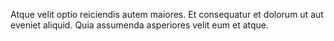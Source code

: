 Atque velit optio reiciendis autem maiores. Et consequatur et dolorum ut aut eveniet aliquid. Quia assumenda asperiores velit eum et atque.
